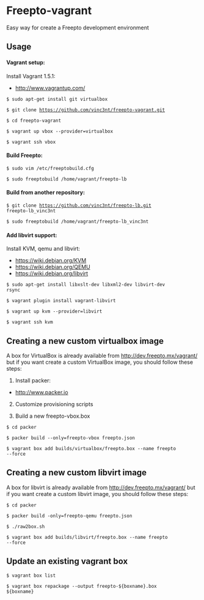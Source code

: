 Freepto-vagrant
===============

Easy way for create a Freepto development environment


## Usage

#### Vagrant setup:

Install Vagrant 1.5.1:

*  http://www.vagrantup.com/

<code>$ sudo apt-get install git virtualbox</code>

<code>$ git clone https://github.com/vinc3nt/freepto-vagrant.git</code>

<code>$ cd freepto-vagrant</code>

<code>$ vagrant up vbox --provider=virtualbox</code>

<code>$ vagrant ssh vbox</code>


#### Build Freepto:

<code>$ sudo vim /etc/freeptobuild.cfg</code>

<code>$ sudo freeptobuild /home/vagrant/freepto-lb</code>


#### Build from another repository:

<code>$ git clone https://github.com/vinc3nt/freepto-lb.git freepto-lb_vinc3nt</code>

<code>$ sudo freeptobuild /home/vagrant/freepto-lb_vinc3nt</code>


#### Add libvirt support:

Install KVM, qemu and libvirt:

*  https://wiki.debian.org/KVM
*  https://wiki.debian.org/QEMU
*  https://wiki.debian.org/libvirt

<code>$ sudo apt-get install libxslt-dev libxml2-dev libvirt-dev rsync</code>

<code>$ vagrant plugin install vagrant-libvirt</code>

<code>$ vagrant up kvm --provider=libvirt</code>

<code>$ vagrant ssh kvm</code>

## Creating a new custom virtualbox image

A box for VirtualBox is already available from http://dev.freepto.mx/vagrant/ but if you want create a custom VirtualBox image, you should follow these steps:

1. Install packer: 

*  http://www.packer.io

2. Customize provisioning scripts

3. Build a new freepto-vbox.box

<code>$ cd packer</code>

<code>$ packer build --only=freepto-vbox freepto.json</code>

<code>$ vagrant box add builds/virtualbox/freepto.box --name freepto --force</code>

## Creating a new custom libvirt image

A box for libvirt is already available from http://dev.freepto.mx/vagrant/ but if you want create a custom libvirt image, you should follow these steps:

<code>$ cd packer</code>

<code>$ packer build -only=freepto-qemu freepto.json</code>

<code>$ ./raw2box.sh</code>

<code>$ vagrant box add builds/libvirt/freepto.box --name freepto --force</code>

## Update an existing vagrant box

<code>$ vagrant box list</code>

<code>$ vagrant box repackage --output freepto-${boxname}.box ${boxname}</code>
